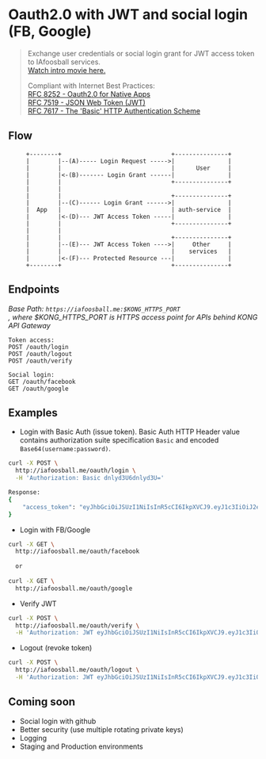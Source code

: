 # Oauth2.0 with JWT and social login (FB, Google)
> Exchange user credentials or social login grant for JWT access token to IAfoosball services.  
> [Watch intro movie here.](https://app.hyfy.io/v/abnaOzc4fVn/)
>  
> Compliant with Internet Best Practices:  
> [RFC 8252 - Oauth2.0 for Native Apps](https://tools.ietf.org/html/rfc8252)  
> [RFC 7519 -  JSON Web Token (JWT)](https://tools.ietf.org/html/rfc7519)  
> [RFC 7617 - The 'Basic' HTTP Authentication Scheme](https://tools.ietf.org/html/rfc7617)   
## Flow
``` text
     +--------+                               +---------------+
     |        |--(A)----- Login Request ----->|               |
     |        |                               |      User     |
     |        |<-(B)------- Login Grant ------|               |
     |        |                               +---------------+
     |        |
     |        |                               +---------------+
     |        |--(C)------ Login Grant ------>|               |
     |  App   |                               | auth-service  |
     |        |<-(D)--- JWT Access Token -----|               |
     |        |                               +---------------+
     |        |
     |        |                               +---------------+
     |        |--(E)--- JWT Access Token ---->|     Other     |
     |        |                               |    services   |
     |        |<-(F)--- Protected Resource ---|               |
     +--------+                               +---------------+
```
## Endpoints
*Base Path: `https://iafoosball.me:$KONG_HTTPS_PORT`*  
*, where $KONG_HTTPS_PORT is HTTPS access point for APIs behind KONG API Gateway*
```
Token access:
POST /oauth/login
POST /oauth/logout
POST /oauth/verify

Social login:
GET /oauth/facebook
GET /oauth/google
```
## Examples
* Login with Basic Auth (issue token). Basic Auth HTTP Header value contains authorization suite specification `Basic` and encoded `Base64(username:password)`. 
```bash
curl -X POST \
  http://iafoosball.me/oauth/login \
  -H 'Authorization: Basic dnlyd3U6dnlyd3U='

Response:
{
    "access_token": "eyJhbGciOiJSUzI1NiIsInR5cCI6IkpXVCJ9.eyJ1c3IiOiJ2eXJ3dSIsImV4cCI6MTU0MTk2OTA4OCwianRpIjoiUlpHTEg2QTVPVyJ9.FWUhvRnszVHG3wcTq97i8RhezyZgmf3w3NYk50iYfmrnBoPSD0QMJxDl60gButJvENYdvp9dmAGti1F8S7rVHTFhGriPrEtrncBtpz1TGbvw0wNW1nmf6umC7F9DfcB71bDlXhH-sIRkHA5P0P9zPnsQCF1C9rAOXvQxsCp0FTk"
}
```
* Login with FB/Google
```bash
curl -X GET \
  http://iafoosball.me/oauth/facebook
  
  or
  
curl -X GET \
  http://iafoosball.me/oauth/google
```
* Verify JWT
```bash
curl -X POST \
  http://iafoosball.me/oauth/verify \
  -H 'Authorization: JWT eyJhbGciOiJSUzI1NiIsInR5cCI6IkpXVCJ9.eyJ1c3IiOiJ2eXJ3dSIsImV4cCI6MTU0MTk2OTA4OCwianRpIjoiUlpHTEg2QTVPVyJ9.FWUhvRnszVHG3wcTq97i8RhezyZgmf3w3NYk50iYfmrnBoPSD0QMJxDl60gButJvENYdvp9dmAGti1F8S7rVHTFhGriPrEtrncBtpz1TGbvw0wNW1nmf6umC7F9DfcB71bDlXhH-sIRkHA5P0P9zPnsQCF1C9rAOXvQxsCp0FTk'
```
* Logout (revoke token)
```bash
curl -X POST \
  http://iafoosball.me/oauth/logout \
  -H 'Authorization: JWT eyJhbGciOiJSUzI1NiIsInR5cCI6IkpXVCJ9.eyJ1c3IiOiJ2eXJ3dSIsImV4cCI6MTU0MTk2OTA4OCwianRpIjoiUlpHTEg2QTVPVyJ9.FWUhvRnszVHG3wcTq97i8RhezyZgmf3w3NYk50iYfmrnBoPSD0QMJxDl60gButJvENYdvp9dmAGti1F8S7rVHTFhGriPrEtrncBtpz1TGbvw0wNW1nmf6umC7F9DfcB71bDlXhH-sIRkHA5P0P9zPnsQCF1C9rAOXvQxsCp0FTk'
```

## Coming soon
* Social login with github
* Better security (use multiple rotating private keys)
* Logging 
* Staging and Production environments

